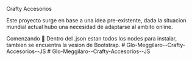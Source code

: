 Crafty Accesorios

Este proyecto surge en base a una idea pre-existente, dada la situacion mundial actual hubo una necesidad de adaptarse al ambito online.

Comenzando 🚀
Dentro del .json estan todos los nodes para instalar,
tambien se encuentra la vesion de Bootstrap.
#   G l o - M e g g i l a r o - - C r a f t y - A c c e s o r i o s - - J S  
 #   G l o - M e g g i l a r o - - C r a f t y - A c c e s o r i o s - - J S  
 